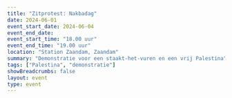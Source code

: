 ```yaml
---
title: "Zitprotest: Nakbadag"
date: 2024-06-01
event_start_date: 2024-06-04
event_end_date: 
event_start_time: "18.00 uur"
event_end_time: "19.00 uur"
location: "Station Zaandam, Zaandam"
summary: "Demonstratie voor een staakt-het-vuren en een vrij Palestina"
tags: ["Palestina", "demonstratie"]
showBreadcrumbs: false
layout: event
type: event
---
```

